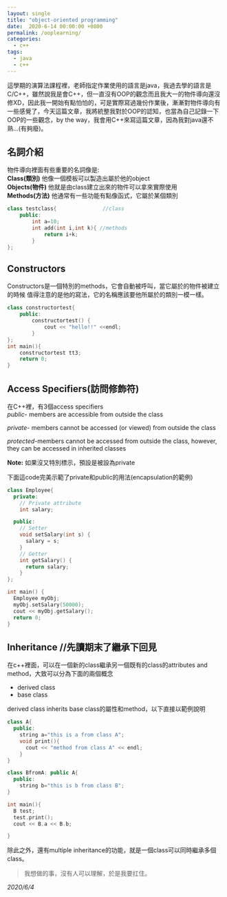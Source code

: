 ```yaml
---
layout: single
title: "object-oriented programming"
date:  2020-6-14 00:00:00 +0800
permalink: /ooplearning/
categories: 
  - c++
tags:
  - java
  - c++
---
```


這學期的演算法課程裡，老師指定作業使用的語言是java，我過去學的語言是C/C++，雖然說我是會C++，但一直沒有OOP的觀念而且我大一的物件導向還沒修XD，因此我一開始有點怕怕的，可是實際寫過幾份作業後，漸漸對物件導向有一些感覺了，今天這篇文章，我將統整我對於OOP的認知，也當為自己記錄一下OOP的一些觀念，by the way，我會用C++來寫這篇文章，因為我對java還不熟...(有夠廢)。   
     
## 名詞介紹  
物件導向裡面有些重要的名詞像是:  
**Class(類別)** 他像一個模板可以製造出屬於他的object  
**Objects(物件)**   他就是由class建立出來的物件可以拿來實際使用  
**Methods(方法)**   他通常有一些功能有點像函式，它屬於某個類別    
   
``` c++
class testclass{               //class
    public:
        int a=10;
        int add(int i,int k){ //methods
            return i+k;
        }
};
```   
## Constructors  
Constructors是一個特別的methods，它會自動被呼叫，當它屬於的物件被建立的時候 
值得注意的是他的寫法，它的名稱應該要他所屬於的類別一模一樣。   
``` c++
class constructortest{
    public:
        constructortest() {
            cout << "hello!!" <<endl;
        }
};
int main(){
    constructortest tt3;
    return 0;
}
```
   
## Access Specifiers(訪問修飾符)
在C++裡，有3個access specifiers  
_public_- members are accessible from outside the class    

_private_- members cannot be accessed (or viewed) from outside the class   
     
_protected_-members cannot be accessed from outside the class, however, they can be accessed in inherited classes   
   
**Note:** 如果沒又特別標示，預設是被設為private   
  
下面這code完美示範了private和public的用法(encapsulation的範例)
```c++
class Employee{
  private:
    // Private attribute
    int salary;

  public:
    // Setter
    void setSalary(int s) {
      salary = s;
    }
    // Getter
    int getSalary() {
      return salary;
    }
};

int main() {
  Employee myObj;
  myObj.setSalary(50000);
  cout << myObj.getSalary();
  return 0;
}
```
## Inheritance //先讀期末了繼承下回見
在c++裡面，可以在一個新的class繼承另一個既有的class的attributes and method，大致可以分為下面的兩個概念
* derived class
* base class   

derived class inherits base class的屬性和method，以下直接以範例說明  
``` c++
class A{
  public: 
    string a="this is a from class A";
    void print(){
      cout << "method from class A" << endl;
    }
}

class BfromA: public A{
  public:
    string b="this is b from class B";
}

int main(){
  B test;
  test.print();
  cout << B.a << B.b;

}
```
除此之外，還有multiple inheritance的功能，就是一個class可以同時繼承多個class。  







> 我想做的事，沒有人可以理解，於是我要扛住。


_2020/6/4_






